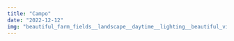 ```yaml
---
title: "Campo"
date: "2022-12-12"
img: "beautiful_farm_fields__landscape__daytime__lighting__beautiful_view__isometric__intricate__tiny_worl_Seed-6742131_Steps-25_Guidance-13.4.jpeg"
---
```

